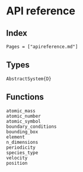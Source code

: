 # API reference

## Index

```@index
Pages = ["apireference.md"]
```

## Types

```@docs
AbstractSystem{D}
```

## Functions

```@docs
atomic_mass
atomic_number
atomic_symbol
boundary_conditions
bounding_box
element
n_dimensions
periodicity
species_type
velocity
position
```
